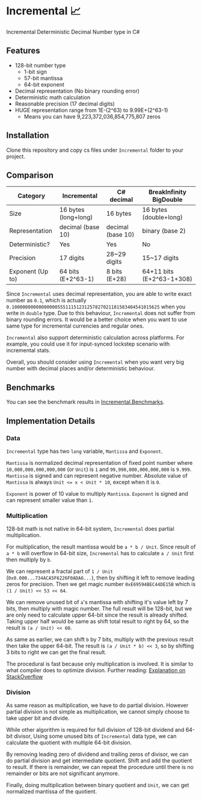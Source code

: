 # Incremental 📈
Incremental Deterministic Decimal Number type in C#

## Features
* 128-bit number type
  * 1-bit sign
  * 57-bit mantissa
  * 64-bit exponent
* Decimal representation (No binary rounding error)
* Deterministic math calculation
* Reasonable precision (17 decimal digits)
* HUGE representation range from 1E-(2^63) to 9.99E+(2^63-1)
  * Means you can have 9,223,372,036,854,775,807 zeros

## Installation
Clone this repository and copy cs files under `Incremental` folder to your project.

## Comparison
| Category         | Incremental          | C# decimal       | BreakInfinity BigDouble   |
|------------------|----------------------|---------------|---------------------------|
| Size             | 16 bytes (long+long) | 16 bytes      | 16 bytes (double+long)    |
| Representation   | decimal (base 10)             | decimal (base 10)       | binary (base 2)                   |
| Deterministic?   | Yes                  | Yes           | No                        |
| Precision        | 17 digits            | 28~29 digits     | 15~17 digits                 |
| Exponent (Up to) | 64 bits (E+2^63-1)   | 8 bits (E+28) | 64+11 bits (E+2^63-1+308) |

Since `Incremental` uses decimal representation, you are able to write exact number as `0.1`,
which is actually `0.1000000000000000055511151231257827021181583404541015625` when you write in `double` type.
Due to this behaviour, `Incremental` does not suffer from binary rounding errors.
It would be a better choice when you want to use same type for incremental currencies and regular ones.

`Incremental` also support deterministic calculation across platforms.
For example, you could use it for input-synced lockstep scenario with incremental stats.

Overall, you should consider using `Incremental` when you want very big number with decimal places and/or deterministic behaviour.

## Benchmarks
You can see the benchmark results in [Incremental.Benchmarks](Incremental.Benchmarks).

## Implementation Details
### Data
`Incremental` type has two `long` variable, `Mantissa` and `Exponent`.

`Mantissa` is normalized decimal representation of fixed point number
where `10,000,000,000,000,000` (or `Unit`) is `1` and `99,990,000,000,000,000` is `9.999`.
`Mantissa` is signed and can represent negative number.
Absolute value of `Mantissa` is always `Unit <= x < Unit * 10`, except when it is `0`.

`Exponent` is power of 10 value to multiply `Mantissa`. `Exponent` is signed and can represent smaller value than `1`.

### Multiplication
128-bit math is not native in 64-bit system, `Incremental` does partial multiplication.

For multiplication, the result mantissa would be `a * b / Unit`.
Since result of `a * b` will overflow in 64-bit size, `Incremental` has to calculate `a / Unit` first then multiply by `b`.

We can represent a fractal part of `1 / Unit` (`0x0.000...734ACA5F6226F0ADA6...`), then by shifting it left to remove leading zeros for precision.
Then we get magic number `0xE69594BEC44DE15B` which is `(1 / Unit) << 53 << 64`.

We can remove unused bit of `a`'s mantissa with shifting it's value left by 7 bits, then multiply with magic number.
The full result will be 128-bit, but we are only need to calculate upper 64-bit since the result is already shifted.
Taking upper half would be same as shift total result to right by 64, so the result is `(a / Unit) << 60`.

As same as earlier, we can shift `b` by 7 bits, multiply with the previous result then take the upper 64-bit.
The result is `(a / Unit * b) << 3`, so by shifting 3 bits to right we can get the final result.

The procedural is fast because only multiplication is involved. It is similar to what compiler does to optimize division.
Further reading: [Explanation on StackOverflow](https://stackoverflow.com/questions/28868367/getting-the-high-part-of-64-bit-integer-multiplication)

### Division
As same reason as multiplication, we have to do partial division.
However partial division is not simple as multiplication, we cannot simply choose to take upper bit and divide.

While other algorithm is required for full division of 128-bit dividend and 64-bit divisor,
Using some unused bits of `Incremental` data type, we can calculate the quotient with multiple 64-bit division.

By removing leading zero of dividend and trailing zeros of divisor, we can do partial division and get intermediate quotient.
Shift and add the quotient to result. If there is remainder, we can repeat the procedure until there is no remainder or bits are not significant anymore.

Finally, doing multiplication between binary quotient and `Unit`, we can get normalized mantissa of the quotient.
